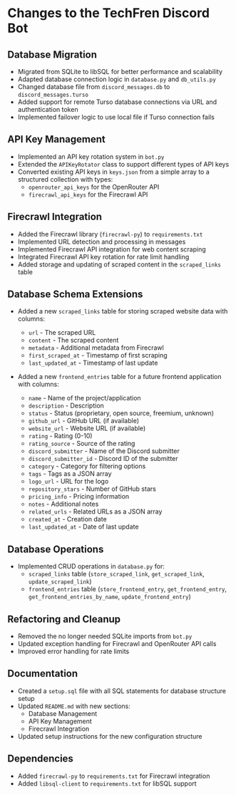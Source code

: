 # Changes to the TechFren Discord Bot

## Database Migration

- Migrated from SQLite to libSQL for better performance and scalability
- Adapted database connection logic in `database.py` and `db_utils.py`
- Changed database file from `discord_messages.db` to `discord_messages.turso`
- Added support for remote Turso database connections via URL and authentication token
- Implemented failover logic to use local file if Turso connection fails

## API Key Management

- Implemented an API key rotation system in `bot.py`
- Extended the `APIKeyRotator` class to support different types of API keys
- Converted existing API keys in `keys.json` from a simple array to a structured collection with types:
  - `openrouter_api_keys` for the OpenRouter API
  - `firecrawl_api_keys` for the Firecrawl API

## Firecrawl Integration

- Added the Firecrawl library (`firecrawl-py`) to `requirements.txt`
- Implemented URL detection and processing in messages
- Implemented Firecrawl API integration for web content scraping
- Integrated Firecrawl API key rotation for rate limit handling
- Added storage and updating of scraped content in the `scraped_links` table

## Database Schema Extensions

- Added a new `scraped_links` table for storing scraped website data with columns:
  - `url` - The scraped URL
  - `content` - The scraped content
  - `metadata` - Additional metadata from Firecrawl
  - `first_scraped_at` - Timestamp of first scraping
  - `last_updated_at` - Timestamp of last update

- Added a new `frontend_entries` table for a future frontend application with columns:
  - `name` - Name of the project/application
  - `description` - Description
  - `status` - Status (proprietary, open source, freemium, unknown)
  - `github_url` - GitHub URL (if available)
  - `website_url` - Website URL (if available)
  - `rating` - Rating (0-10)
  - `rating_source` - Source of the rating
  - `discord_submitter` - Name of the Discord submitter
  - `discord_submitter_id` - Discord ID of the submitter
  - `category` - Category for filtering options
  - `tags` - Tags as a JSON array
  - `logo_url` - URL for the logo
  - `repository_stars` - Number of GitHub stars
  - `pricing_info` - Pricing information
  - `notes` - Additional notes
  - `related_urls` - Related URLs as a JSON array
  - `created_at` - Creation date
  - `last_updated_at` - Date of last update

## Database Operations

- Implemented CRUD operations in `database.py` for:
  - `scraped_links` table (`store_scraped_link`, `get_scraped_link`, `update_scraped_link`)
  - `frontend_entries` table (`store_frontend_entry`, `get_frontend_entry`, `get_frontend_entries_by_name`, `update_frontend_entry`)

## Refactoring and Cleanup

- Removed the no longer needed SQLite imports from `bot.py`
- Updated exception handling for Firecrawl and OpenRouter API calls
- Improved error handling for rate limits

## Documentation

- Created a `setup.sql` file with all SQL statements for database structure setup
- Updated `README.md` with new sections:
  - Database Management
  - API Key Management
  - Firecrawl Integration
- Updated setup instructions for the new configuration structure

## Dependencies

- Added `firecrawl-py` to `requirements.txt` for Firecrawl integration
- Added `libsql-client` to `requirements.txt` for libSQL support
